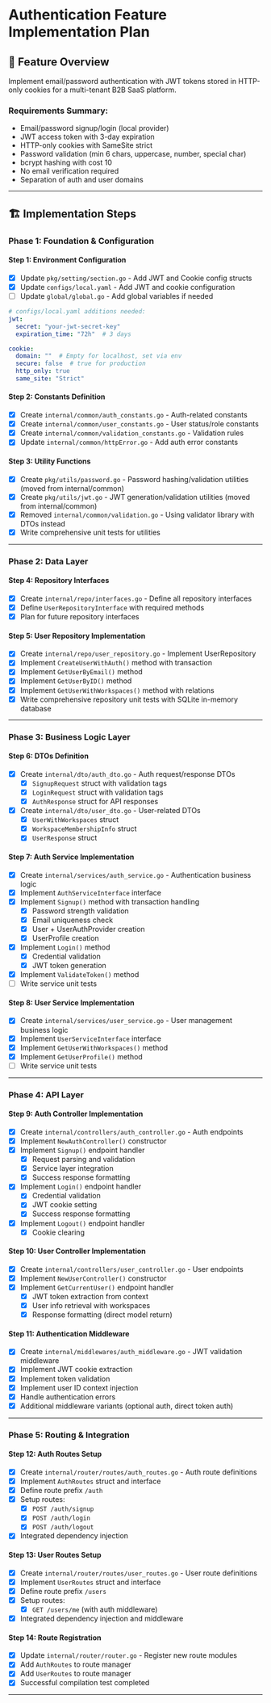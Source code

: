 # Authentication Feature Implementation Plan

## 🎯 **Feature Overview**
Implement email/password authentication with JWT tokens stored in HTTP-only cookies for a multi-tenant B2B SaaS platform.

### **Requirements Summary:**
- Email/password signup/login (local provider)
- JWT access token with 3-day expiration
- HTTP-only cookies with SameSite strict
- Password validation (min 6 chars, uppercase, number, special char)
- bcrypt hashing with cost 10
- No email verification required
- Separation of auth and user domains

---

## 🏗️ **Implementation Steps**

### **Phase 1: Foundation & Configuration**

#### **Step 1: Environment Configuration**
- [x] Update `pkg/setting/section.go` - Add JWT and Cookie config structs
- [x] Update `configs/local.yaml` - Add JWT and cookie configuration
- [ ] Update `global/global.go` - Add global variables if needed

```yaml
# configs/local.yaml additions needed:
jwt:
  secret: "your-jwt-secret-key"
  expiration_time: "72h"  # 3 days

cookie:
  domain: ""  # Empty for localhost, set via env
  secure: false  # true for production
  http_only: true
  same_site: "Strict"
```

#### **Step 2: Constants Definition**
- [x] Create `internal/common/auth_constants.go` - Auth-related constants
- [x] Create `internal/common/user_constants.go` - User status/role constants  
- [x] Create `internal/common/validation_constants.go` - Validation rules
- [x] Update `internal/common/httpError.go` - Add auth error constants

#### **Step 3: Utility Functions**
- [x] Create `pkg/utils/password.go` - Password hashing/validation utilities (moved from internal/common)
- [x] Create `pkg/utils/jwt.go` - JWT generation/validation utilities (moved from internal/common)
- [x] Removed `internal/common/validation.go` - Using validator library with DTOs instead
- [x] Write comprehensive unit tests for utilities

---

### **Phase 2: Data Layer**

#### **Step 4: Repository Interfaces**
- [x] Create `internal/repo/interfaces.go` - Define all repository interfaces
- [x] Define `UserRepositoryInterface` with required methods
- [x] Plan for future repository interfaces

#### **Step 5: User Repository Implementation**
- [x] Create `internal/repo/user_repository.go` - Implement UserRepository
- [x] Implement `CreateUserWithAuth()` method with transaction
- [x] Implement `GetUserByEmail()` method
- [x] Implement `GetUserByID()` method  
- [x] Implement `GetUserWithWorkspaces()` method with relations
- [x] Write comprehensive repository unit tests with SQLite in-memory database

---

### **Phase 3: Business Logic Layer**

#### **Step 6: DTOs Definition**
- [x] Create `internal/dto/auth_dto.go` - Auth request/response DTOs
  - [x] `SignupRequest` struct with validation tags
  - [x] `LoginRequest` struct with validation tags
  - [x] `AuthResponse` struct for API responses
- [x] Create `internal/dto/user_dto.go` - User-related DTOs
  - [x] `UserWithWorkspaces` struct
  - [x] `WorkspaceMembershipInfo` struct
  - [x] `UserResponse` struct

#### **Step 7: Auth Service Implementation**
- [x] Create `internal/services/auth_service.go` - Authentication business logic
- [x] Implement `AuthServiceInterface` interface
- [x] Implement `Signup()` method with transaction handling
  - [x] Password strength validation
  - [x] Email uniqueness check
  - [x] User + UserAuthProvider creation
  - [x] UserProfile creation
- [x] Implement `Login()` method
  - [x] Credential validation
  - [x] JWT token generation
- [x] Implement `ValidateToken()` method
- [ ] Write service unit tests

#### **Step 8: User Service Implementation**
- [x] Create `internal/services/user_service.go` - User management business logic
- [x] Implement `UserServiceInterface` interface
- [x] Implement `GetUserWithWorkspaces()` method
- [x] Implement `GetUserProfile()` method
- [ ] Write service unit tests

---

### **Phase 4: API Layer**

#### **Step 9: Auth Controller Implementation**
- [x] Create `internal/controllers/auth_controller.go` - Auth endpoints
- [x] Implement `NewAuthController()` constructor
- [x] Implement `Signup()` endpoint handler
  - [x] Request parsing and validation
  - [x] Service layer integration
  - [x] Success response formatting
- [x] Implement `Login()` endpoint handler
  - [x] Credential validation
  - [x] JWT cookie setting
  - [x] Success response formatting
- [x] Implement `Logout()` endpoint handler
  - [x] Cookie clearing

#### **Step 10: User Controller Implementation**
- [x] Create `internal/controllers/user_controller.go` - User endpoints
- [x] Implement `NewUserController()` constructor
- [x] Implement `GetCurrentUser()` endpoint handler
  - [x] JWT token extraction from context
  - [x] User info retrieval with workspaces
  - [x] Response formatting (direct model return)

#### **Step 11: Authentication Middleware**
- [x] Create `internal/middlewares/auth_middleware.go` - JWT validation middleware
- [x] Implement JWT cookie extraction
- [x] Implement token validation
- [x] Implement user ID context injection
- [x] Handle authentication errors
- [x] Additional middleware variants (optional auth, direct token auth)

---

### **Phase 5: Routing & Integration**

#### **Step 12: Auth Routes Setup**
- [x] Create `internal/router/routes/auth_routes.go` - Auth route definitions
- [x] Implement `AuthRoutes` struct and interface
- [x] Define route prefix `/auth`
- [x] Setup routes:
  - [x] `POST /auth/signup`
  - [x] `POST /auth/login`
  - [x] `POST /auth/logout`
- [x] Integrated dependency injection

#### **Step 13: User Routes Setup**
- [x] Create `internal/router/routes/user_routes.go` - User route definitions
- [x] Implement `UserRoutes` struct and interface
- [x] Define route prefix `/users`
- [x] Setup routes:
  - [x] `GET /users/me` (with auth middleware)
- [x] Integrated dependency injection and middleware

#### **Step 14: Route Registration**
- [x] Update `internal/router/router.go` - Register new route modules
- [x] Add `AuthRoutes` to route manager
- [x] Add `UserRoutes` to route manager
- [x] Successful compilation test completed

---